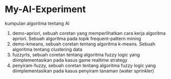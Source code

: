My-AI-Experiment
================

kumpulan algoritma tentang AI

1. demo-apriori, sebuah coretan yang memperlihatkan cara kerja algoritma apriori. Sebuah algoritma pada topik frequent-pattern mining
2. demo-kmeans, sebuah coretan tentang algoritma k-means. Sebuah algoritma tentang clustering data
3. fuzzyrts, sebuah coretan tentang algoritma fuzzy logic yang diimplementasikan pada kasus game realtime strategy
4. penyiram-fuzzy, sebuah coretan tentang algoritma fuzzy logic yang diimplementasikan pada kasus penyiram tanaman (water sprinkler)
